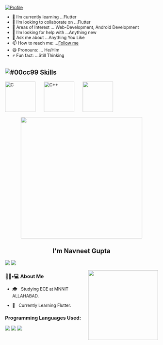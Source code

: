 [![Profile](https://res.cloudinary.com/dygfr5kt4/image/upload/v1596168085/eatsleep_wfxvbo.png)](https://www.instagram.com/y_b_das/)
- 🌱 I’m currently learning ...Flutter
- 👯 I’m looking to collaborate on ...Flutter
- 🔭 Areas of Interest ... Web-Development, Android Development
- 🤔 I’m looking for help with ...Anything new
- 💬 Ask me about ...Anything You Like
- 📫 How to reach me: ...[Follow me](https://www.instagram.com/navneet.__.gupta/)
- 😄 Pronouns: ... He/Him
- ⚡ Fun fact: ...Still Thinking

## ![#00cc99](https://via.placeholder.com/15/00cc99/000000?text=+) Skills 
<p align="left"> 
  <img src=https://devicons.github.io/devicon/devicon.git/icons/c/c-plain.svg alt=C width="100" height="100"/>&ensp;&ensp;&ensp;&ensp;<img src=https://devicons.github.io/devicon/devicon.git/icons/cplusplus/cplusplus-plain.svg alt=C++ width="100" height="100"/>&ensp;&ensp;&ensp;&ensp;<img src=https://&ensp;&ensp<img src=https://cdn.worldvectorlogo.com/logos/java.svg width="100" height="100"/>&ensp;&ensp;&ensp;&ensp;</p>

<div align="center">
<img src="https://media.giphy.com/media/DuWNPF952JNyE/giphy.gif" width="400px" />
<br>

<h2> I'm Navneet Gupta</h2></div>


[<img src="https://img.shields.io/badge/linkedin-%230077B5.svg?&style=for-the-badge&logo=linkedin&logoColor=white">](http://www.linkedin.cn/in/yash-das-784b3b1b4/)
[<img src="https://img.shields.io/badge/facebook-%231877F2.svg?&style=for-the-badge&logo=facebook&logoColor=white">](https://www.facebook.com/profile.php?id=100008539784892)



<img align='right' src="https://media.giphy.com/media/1XCcD9VLQZ2Io/giphy.gif" width="230">

<h3> 👨🏻•💻 About Me </h3>


- 🎓 &nbsp; Studying ECE at MNNIT ALLAHABAD.

- 🌱 &nbsp; Currently Learning Flutter.

### Programming Languages Used:
  <div display="flex">
  <img src="https://img.shields.io/badge/c%20-%2300599C.svg?&style=for-the-badge&logo=c&logoColor=white">
   <img src="https://img.shields.io/badge/c++-%23121011.svg?&style=for-the-badge&logo=c++&logoColor=white"/>
  <img src="https://img.shields.io/badge/java-%23121011.svg?&style=for-the-badge&logo=java&logoColor=white"/>

</div>
<br>
